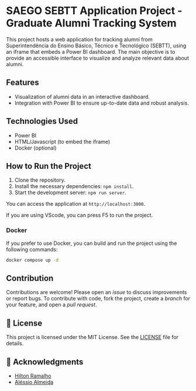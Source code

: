 # SAEGO SEBTT Application Project - Graduate Alumni Tracking System

This project hosts a web application for tracking alumni from Superintendência do Ensino Básico, Técnico e Tecnológico (SEBTT), using an iframe that embeds a Power BI dashboard. The main objective is to provide an accessible interface to visualize and analyze relevant data about alumni.

## Features

- Visualization of alumni data in an interactive dashboard.
- Integration with Power BI to ensure up-to-date data and robust analysis.

## Technologies Used

- Power BI
- HTML/Javascript (to embed the iframe)
- Docker (optional)

## How to Run the Project

1. Clone the repository.
2. Install the necessary dependencies: `npm install`.
3. Start the development server: `npm run server`.

You can access the application at `http://localhost:3000`.

If you are using VScode, you can press F5 to run the project.

### Docker

If you prefer to use Docker, you can build and run the project using the following commands:

```bash
docker compose up -d
```

## Contribution

Contributions are welcome! Please open an _issue_ to discuss improvements or report bugs. To contribute with code, fork the project, create a _branch_ for your feature, and open a _pull request_.

## 📝 License

This project is licensed under the MIT License. See the [LICENSE](LICENSE) file for details.

## 👏 Acknowledgments

- [Hilton Ramalho](https://github.com/hiltonmbr)
- [Aléssio Almeida](https://github.com/alessioalmeida)
